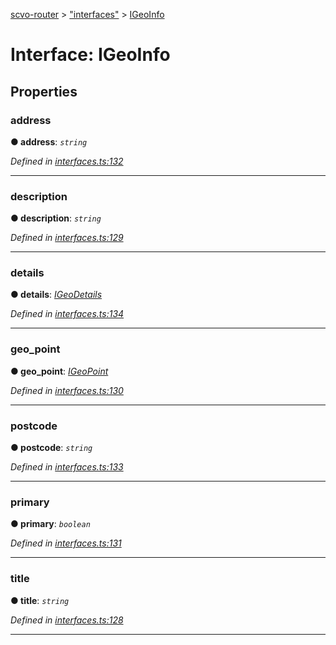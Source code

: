 [scvo-router](../README.md) > ["interfaces"](../modules/_interfaces_.md) > [IGeoInfo](../interfaces/_interfaces_.igeoinfo.md)



# Interface: IGeoInfo


## Properties
<a id="address"></a>

###  address

**●  address**:  *`string`* 

*Defined in [interfaces.ts:132](https://github.com/scvodigital/scvo-router/blob/138c96a/src/interfaces.ts#L132)*





___

<a id="description"></a>

###  description

**●  description**:  *`string`* 

*Defined in [interfaces.ts:129](https://github.com/scvodigital/scvo-router/blob/138c96a/src/interfaces.ts#L129)*





___

<a id="details"></a>

###  details

**●  details**:  *[IGeoDetails](_interfaces_.igeodetails.md)* 

*Defined in [interfaces.ts:134](https://github.com/scvodigital/scvo-router/blob/138c96a/src/interfaces.ts#L134)*





___

<a id="geo_point"></a>

###  geo_point

**●  geo_point**:  *[IGeoPoint](_interfaces_.igeopoint.md)* 

*Defined in [interfaces.ts:130](https://github.com/scvodigital/scvo-router/blob/138c96a/src/interfaces.ts#L130)*





___

<a id="postcode"></a>

###  postcode

**●  postcode**:  *`string`* 

*Defined in [interfaces.ts:133](https://github.com/scvodigital/scvo-router/blob/138c96a/src/interfaces.ts#L133)*





___

<a id="primary"></a>

###  primary

**●  primary**:  *`boolean`* 

*Defined in [interfaces.ts:131](https://github.com/scvodigital/scvo-router/blob/138c96a/src/interfaces.ts#L131)*





___

<a id="title"></a>

###  title

**●  title**:  *`string`* 

*Defined in [interfaces.ts:128](https://github.com/scvodigital/scvo-router/blob/138c96a/src/interfaces.ts#L128)*





___


